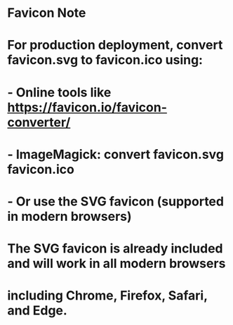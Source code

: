 # Favicon Note
# For production deployment, convert favicon.svg to favicon.ico using:
# - Online tools like https://favicon.io/favicon-converter/
# - ImageMagick: convert favicon.svg favicon.ico
# - Or use the SVG favicon (supported in modern browsers)

# The SVG favicon is already included and will work in all modern browsers
# including Chrome, Firefox, Safari, and Edge.